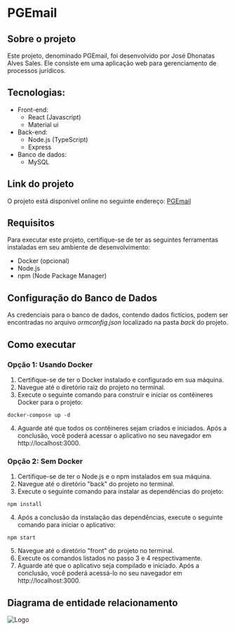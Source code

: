 # PGEmail

## Sobre o projeto
Este projeto, denominado PGEmail, foi desenvolvido por José Dhonatas Alves Sales. Ele consiste em uma aplicação web para gerenciamento de processos jurídicos.

## Tecnologias:
- Front-end:
  - React (Javascript)
  - Material ui
- Back-end:
  - Node.js (TypeScript)
  - Express
- Banco de dados:
  - MySQL  

## Link do projeto
O projeto está disponível online no seguinte endereço: [PGEmail](https://pge.josedhonatas.ninja)

## Requisitos
Para executar este projeto, certifique-se de ter as seguintes ferramentas instaladas em seu ambiente de desenvolvimento:

- Docker (opcional)
- Node.js
- npm (Node Package Manager)

## Configuração do Banco de Dados
As credenciais para o banco de dados, contendo dados fictícios, podem ser encontradas no arquivo *ormconfig.json* localizado na pasta *back* do projeto.

## Como executar

### Opção 1: Usando Docker

1. Certifique-se de ter o Docker instalado e configurado em sua máquina.
2. Navegue até o diretório raiz do projeto no terminal.
3. Execute o seguinte comando para construir e iniciar os contêineres Docker para o projeto:
```shell script
docker-compose up -d
```
4. Aguarde até que todos os contêineres sejam criados e iniciados. Após a conclusão, você poderá acessar o aplicativo no seu navegador em http://localhost:3000.

### Opção 2: Sem Docker

1. Certifique-se de ter o Node.js e o npm instalados em sua máquina.
2. Navegue até o diretório "back" do projeto no terminal.
3. Execute o seguinte comando para instalar as dependências do projeto:
```shell script
npm install
```
4. Após a conclusão da instalação das dependências, execute o seguinte comando para iniciar o aplicativo:
```shell script
npm start
```
5. Navegue até o diretório "front" do projeto no terminal.
6. Execute os comandos listados no passo 3 e 4 respectivamente.
7. Aguarde até que o aplicativo seja compilado e iniciado. Após a conclusão, você poderá acessá-lo no seu navegador em http://localhost:3000.

## Diagrama de entidade relacionamento
![Logo](https://drive.google.com/uc?export=view&id=1GGziIrrbY5IHhsBQfB-ZlrM6_8Hd03_y)


